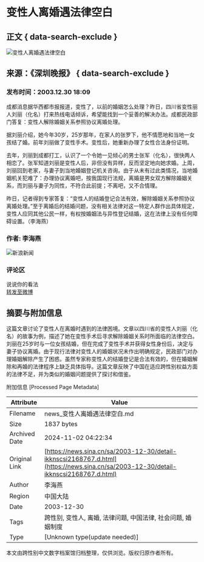 # 变性人离婚遇法律空白

## 正文 { data-search-exclude }


![变性人离婚遇法律空白](https://n.sinaimg.cn/sinakd10200/360/w180h180/20221208/f386-3752833f39c7f466e53b273b30efd563.jpg)

## 来源：《深圳晚报》 { data-search-exclude }

### 发布时间：2003.12.30 18:09

成都消息据华西都市报报道，变性了，以前的婚姻怎么处理？昨日，四川省变性丽人刘丽（化名）打来热线电话倾诉，希望能找到一个妥善的解决办法。成都民政部门答复：变性人解除婚姻关系参照协议离婚处理。

据刘丽介绍，她今年30岁，25岁那年，在家人的张罗下，他不情愿地和当地一女孩结了婚。前年刘丽做了变性手术。变性后，她重新办理了女性合法身份证明。

去年，刘丽到成都打工，认识了一个令她一见倾心的男士张军（化名），很快两人相恋了。张军知道刘丽是变性人后，非但没有异样，反而坚定地向她求婚。上周，刘丽回到老家，与妻子到当地婚姻登记机关咨询。由于从未有过此类情况，当地婚姻机关犯难了：办理协议离婚吧，按我国现行法规，离婚是男女双方解除婚姻关系，而刘丽与妻子为同性，不符合此前提；不离吧，又不合情理。

昨日，记者得到专家答复：“变性人的结婚登记合法有效，解除婚姻关系参照协议离婚处理。”至于离婚后的结婚问题，没有相关法律对这一特定人群作出具体规定，变性人应同其他公民一样，有权按婚姻法与异性登记结婚，这在法律上没有任何障碍设置。（李海燕）

### 作者: 李海燕

![新浪新闻](https://n.sinaimg.cn/default/80905340/20200331/sinalogo.png)

### 评论区

说说你的看法  
[转发至微博](https://cmnt.sina.cn/index?product=comos&index=kknscsi2168767&tj_ch=news&is_clear=0)

## 摘要与附加信息

<!-- tcd_abstract -->
这篇文章讨论了变性人在离婚时遇到的法律困境。文章以四川省的变性人刘丽（化名）的故事为例，描述了她在变性手术后寻求解除婚姻关系时所面临的法律空白。刘丽在25岁时与一位女孩结婚，但在完成了变性手术并获得女性身份后，决定与妻子协议离婚。由于现行法律对变性人的婚姻状况未作出明确规定，民政部门对办理婚姻解除产生了困惑。虽然专家称变性人的结婚登记是合法有效的，但在婚姻解除和再婚的法律程序上缺乏具体指导。这篇文章反映了中国在适应跨性别权益方面的法律不足，并为类似的婚姻问题提供了探讨和借鉴。
<!-- tcd_abstract_end -->

附加信息 [Processed Page Metadata]

| Attribute       | Value                                  |
|-----------------|----------------------------------------|
| Filename        | news_变性人离婚遇法律空白.md                             |
| Size            | 1837 bytes                           |
| Archived Date   | 2024-11-02 04:22:34                             |
| Original Link   | [https://news.sina.cn/sa/2003-12-30/detail-ikknscsi2168767.d.html](https://news.sina.cn/sa/2003-12-30/detail-ikknscsi2168767.d.html)                       |
| Author          | 李海燕                               |
| Region          | 中国大陆                               |
| Date            | 2003-12-30                                 |
| Tags            | 跨性别, 变性人, 离婚, 法律问题, 中国法律, 社会问题, 婚姻制度                                 |
| Type            | [Unknown type(update needed)]                                 |
<!-- tcd_table_end -->

本文由跨性别中文数字档案馆归档整理，仅供浏览。版权归原作者所有。
